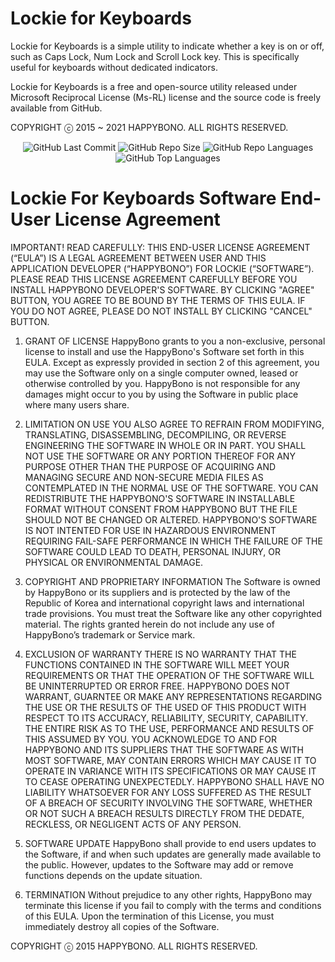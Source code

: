 # Lockie for Keyboards
Lockie for Keyboards is a simple utility to indicate whether a key is on or off, such as Caps Lock, Num Lock and Scroll Lock key. This is specifically useful for keyboards without dedicated indicators.

Lockie for Keyboards is a free and open-source utility released under Microsoft Reciprocal License (Ms-RL) license and the source code is freely available from GitHub.

COPYRIGHT ⓒ 2015 ~ 2021 HAPPYBONO. ALL RIGHTS RESERVED.

<div align="center">
<img alt="GitHub Last Commit" src="https://img.shields.io/github/last-commit/happybono/Lockie"> 
<img alt="GitHub Repo Size" src="https://img.shields.io/github/repo-size/happybono/Lockie">
<img alt="GitHub Repo Languages" src="https://img.shields.io/github/languages/count/happybono/Lockie">
<img alt="GitHub Top Languages" src="https://img.shields.io/github/languages/top/HappyBono/Lockie">
</div>


# Lockie For Keyboards Software End-User License Agreement

IMPORTANT! READ CAREFULLY: THIS END-USER LICENSE AGREEMENT (“EULA”) IS A LEGAL AGREEMENT BETWEEN USER AND THIS APPLICATION DEVELOPER (“HAPPYBONO”) FOR LOCKIE (“SOFTWARE”). PLEASE READ THIS LICENSE AGREEMENT CAREFULLY BEFORE YOU INSTALL HAPPYBONO DEVELOPER'S SOFTWARE. BY CLICKING "AGREE" BUTTON, YOU AGREE TO BE BOUND BY THE TERMS OF THIS EULA. IF YOU DO NOT AGREE, PLEASE DO NOT INSTALL BY CLICKING "CANCEL" BUTTON.

1. GRANT OF LICENSE
HappyBono grants to you a non-exclusive, personal license to install and use the HappyBono's Software set forth in this EULA. Except as expressly provided in section 2 of this agreement, you may use the Software only on a single computer owned, leased or otherwise controlled by you. HappyBono is not responsible for any damages might occur to you by using the Software in public place where many users share. 

2. LIMITATION ON USE
YOU ALSO AGREE TO REFRAIN FROM MODIFYING, TRANSLATING, DISASSEMBLING, DECOMPILING, OR REVERSE ENGINEERING THE SOFTWARE IN WHOLE OR IN PART. YOU SHALL NOT USE THE SOFTWARE OR ANY PORTION THEREOF FOR ANY PURPOSE OTHER THAN THE PURPOSE OF ACQUIRING AND MANAGING SECURE AND NON-SECURE MEDIA FILES AS CONTEMPLATED IN THE NORMAL USE OF THE SOFTWARE. YOU CAN REDISTRIBUTE THE HAPPYBONO'S SOFTWARE IN INSTALLABLE FORMAT WITHOUT CONSENT FROM HAPPYBONO BUT THE FILE SHOULD NOT BE CHANGED OR ALTERED. HAPPYBONO'S SOFTWARE IS NOT INTENTED FOR USE IN HAZARDOUS ENVIRONMENT REQUIRING FAIL-SAFE PERFORMANCE IN WHICH THE FAILURE OF THE SOFTWARE COULD LEAD TO DEATH, PERSONAL INJURY, OR PHYSICAL OR ENVIRONMENTAL DAMAGE.

3. COPYRIGHT AND PROPRIETARY INFORMATION
The Software is owned by HappyBono or its suppliers and is protected by the law of the Republic of Korea and international copyright laws and international trade provisions. You must treat the Software like any other copyrighted material. The rights granted herein do not include any use of HappyBono’s trademark or Service mark.

4. EXCLUSION OF WARRANTY
THERE IS NO WARRANTY THAT THE FUNCTIONS CONTAINED IN THE SOFTWARE WILL MEET YOUR REQUIREMENTS OR THAT THE OPERATION OF THE SOFTWARE WILL BE UNINTERRUPTED OR ERROR FREE. HAPPYBONO DOES NOT WARRANT, GUARNTEE OR MAKE ANY REPRESENTATIONS REGARDING THE USE OR THE RESULTS OF THE USED OF THIS PRODUCT WITH RESPECT TO ITS ACCURACY, RELIABILITY, SECURITY, CAPABILITY. THE ENTIRE RISK AS TO THE USE, PERFORMANCE AND RESULTS OF THIS ASSUMED BY YOU. 
YOU ACKNOWLEDGE TO AND FOR HAPPYBONO AND ITS SUPPLIERS THAT THE SOFTWARE AS WITH MOST SOFTWARE, MAY CONTAIN ERRORS WHICH MAY CAUSE IT TO OPERATE IN VARIANCE WITH ITS SPECIFICATIONS OR MAY CAUSE IT TO CEASE OPERATING UNEXPECTEDLY. HAPPYBONO SHALL HAVE NO LIABILITY WHATSOEVER FOR ANY LOSS SUFFERED AS THE RESULT OF A BREACH OF SECURITY INVOLVING THE SOFTWARE, WHETHER OR NOT SUCH A BREACH RESULTS DIRECTLY FROM THE DEDATE, RECKLESS, OR NEGLIGENT ACTS OF ANY PERSON.

5. SOFTWARE UPDATE
HappyBono shall provide to end users updates to the Software, if and when such updates are generally made available to the public. However, updates to the Software may add or remove functions depends on the update situation.

6. TERMINATION
Without prejudice to any other rights, HappyBono may terminate this license if you fail to comply with the terms and conditions of this EULA. Upon the termination of this License, you must immediately destroy all copies of the Software.

COPYRIGHT ⓒ 2015 HAPPYBONO. ALL RIGHTS RESERVED.
